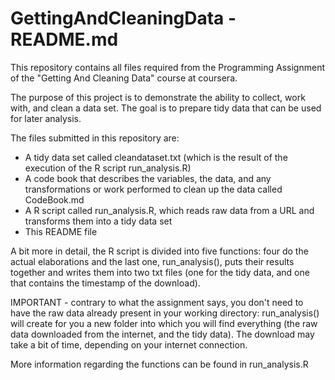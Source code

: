 # GettingAndCleaningData - README.md

This repository contains all files required from the Programming Assignment of the "Getting And Cleaning Data" course at coursera.

The purpose of this project is to demonstrate the ability to collect, work with, and clean a data set. The goal is to prepare tidy data that can be used for later analysis.

The files submitted in this repository are:

* A tidy data set called cleandataset.txt (which is the result of the execution of the R script run_analysis.R)
* A code book that describes the variables, the data, and any transformations or work performed to clean up the data called CodeBook.md
* A R script called run_analysis.R, which reads raw data from a URL and transforms them into a tidy data set
* This README file

A bit more in detail, the R script is divided into five functions: four do the actual elaborations and the last one, run_analysis(), puts their results together and writes them into two txt files (one for the tidy data, and one that contains the timestamp of the download).

IMPORTANT - contrary to what the assignment says, you don't need to have the raw data already present in your working directory: run_analysis() will create for you a new folder into which you will find everything (the raw data downloaded from the internet, and the tidy data). The download may take a bit of time, depending on your internet connection.

More information regarding the functions can be found in run_analysis.R
